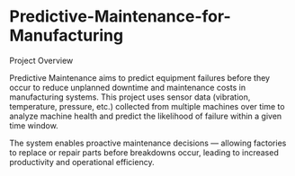 # Predictive-Maintenance-for-Manufacturing
Project Overview

Predictive Maintenance aims to predict equipment failures before they occur to reduce unplanned downtime and maintenance costs in manufacturing systems.
This project uses sensor data (vibration, temperature, pressure, etc.) collected from multiple machines over time to analyze machine health and predict the likelihood of failure within a given time window.

The system enables proactive maintenance decisions — allowing factories to replace or repair parts before breakdowns occur, leading to increased productivity and operational efficiency.
